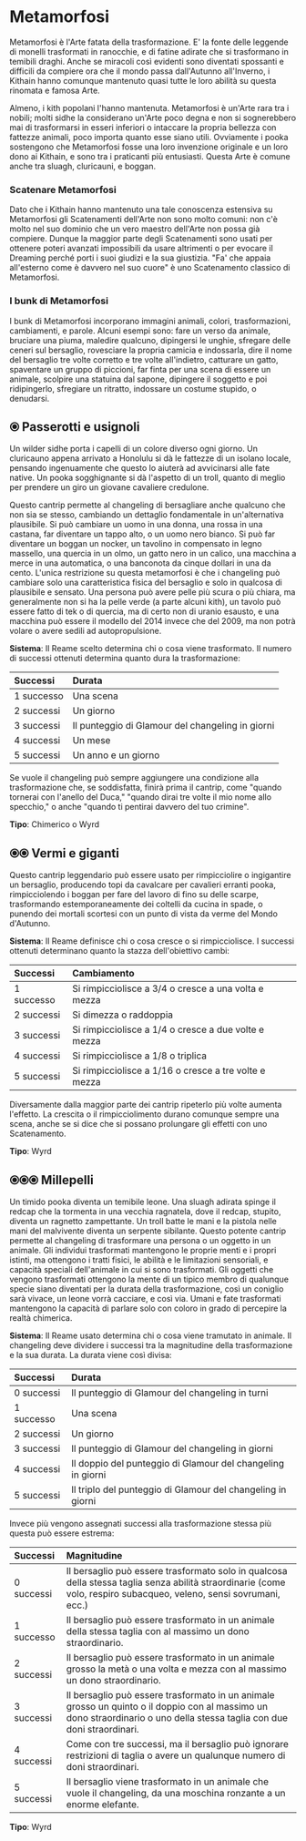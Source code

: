 # Metamorfosi

Metamorfosi è l'Arte fatata della trasformazione. E' la fonte delle leggende di monelli trasformati in ranocchie, e di fatine adirate che si trasformano in temibili draghi. Anche se miracoli così evidenti sono diventati spossanti e difficili da compiere ora che il mondo passa dall'Autunno all'Inverno, i Kithain hanno comunque mantenuto quasi tutte le loro abilità su questa rinomata e famosa Arte.  

Almeno, i kith popolani l'hanno mantenuta. Metamorfosi è un'Arte rara tra i nobili; molti sidhe la considerano un'Arte poco degna e non si sognerebbero mai di trasformarsi in esseri inferiori o intaccare la propria bellezza con fattezze animali, poco importa quanto esse siano utili. Ovviamente i pooka sostengono che Metamorfosi fosse una loro invenzione originale e un loro dono ai Kithain, e sono tra i praticanti più entusiasti. Questa Arte è comune anche tra sluagh, cluricauni, e boggan.  

### Scatenare Metamorfosi

Dato che i Kithain hanno mantenuto una tale conoscenza estensiva su Metamorfosi gli Scatenamenti dell'Arte non sono molto comuni: non c'è molto nel suo dominio che un vero maestro dell'Arte non possa già compiere. Dunque la maggior parte degli Scatenamenti sono usati per ottenere poteri avanzati impossibili da usare altrimenti o per evocare il Dreaming perché porti i suoi giudizi e la sua giustizia. "Fa' che appaia all'esterno come è davvero nel suo cuore" è uno Scatenamento classico di Metamorfosi.  

### I bunk di Metamorfosi

I bunk di Metamorfosi incorporano immagini animali, colori, trasformazioni, cambiamenti, e parole. Alcuni esempi sono: fare un verso da animale, bruciare una piuma, maledire qualcuno, dipingersi le unghie, sfregare delle ceneri sul bersaglio, rovesciare la propria camicia e indossarla, dire il nome del bersaglio tre volte corretto e tre volte all'indietro, catturare un gatto, spaventare un gruppo di piccioni, far finta per una scena di essere un animale, scolpire una statuina dal sapone, dipingere il soggetto e poi ridipingerlo, sfregiare un ritratto, indossare un costume stupido, o denudarsi.  

## ⦿ Passerotti e usignoli

Un wilder sidhe porta i capelli  di un colore diverso ogni giorno. Un cluricauno appena arrivato a Honolulu si dà le fattezze di un isolano locale, pensando ingenuamente che questo lo aiuterà ad avvicinarsi alle fate native. Un pooka sogghignante si dà l'aspetto di un troll, quanto di meglio per prendere un giro un giovane cavaliere credulone.  

Questo cantrip permette al changeling di bersagliare anche qualcuno che non sia se stesso, cambiando un dettaglio fondamentale in un'alternativa plausibile. Si può cambiare un uomo in una donna, una rossa in una castana, far diventare un tappo alto, o un uomo nero bianco. Si può far diventare un boggan un nocker, un tavolino in compensato in legno massello, una quercia in un olmo, un gatto nero in un calico, una macchina a merce in una automatica, o una banconota da cinque dollari in una da cento. L'unica restrizione su questa metamorfosi è che i changeling può cambiare solo una caratteristica fisica del bersaglio e solo in qualcosa di plausibile e sensato. Una persona può avere pelle più scura o più chiara, ma generalmente non si ha la pelle verde (a parte alcuni kith), un tavolo può essere fatto di tek o di quercia, ma di certo non di uranio esausto, e una macchina può essere il modello del 2014 invece che del 2009, ma non potrà volare o avere sedili ad autopropulsione.  

**Sistema**: Il Reame scelto determina chi o cosa viene trasformato. Il numero di successi ottenuti determina quanto dura la trasformazione:  

| Successi   | Durata                                           |
|:-----------|:-------------------------------------------------|
| 1 successo | Una scena                                        |
| 2 successi | Un giorno                                        |
| 3 successi | Il punteggio di Glamour del changeling in giorni |
| 4 successi | Un mese                                          |
| 5 successi | Un anno e un giorno                              |  

Se vuole il changeling può sempre aggiungere una condizione alla trasformazione che, se soddisfatta, finirà prima il cantrip, come "quando tornerai con l'anello del Duca," "quando dirai tre volte il mio nome allo specchio," o anche "quando ti pentirai davvero del tuo crimine".  

**Tipo**: Chimerico o Wyrd  

## ⦿⦿ Vermi e giganti

Questo cantrip leggendario può essere usato per rimpicciolire o ingigantire un bersaglio, producendo topi da cavalcare per cavalieri erranti pooka, rimpicciolendo i boggan per fare del lavoro di fino su delle scarpe, trasformando estemporaneamente dei coltelli da cucina in spade, o punendo dei mortali scortesi con un punto di vista da verme del Mondo d'Autunno.  

**Sistema**: Il Reame definisce chi o cosa cresce o si rimpicciolisce. I successi ottenuti determinano quanto la stazza dell'obiettivo cambi:  

| Successi   | Cambiamento                                           |
|:-----------|:------------------------------------------------------|
| 1 successo | Si rimpicciolisce a 3/4 o cresce a una volta e mezza  |
| 2 successi | Si dimezza o raddoppia                                |
| 3 successi | Si rimpicciolisce a 1/4 o cresce a due volte e mezza  |
| 4 successi | Si rimpicciolisce a 1/8 o triplica                    |
| 5 successi | Si rimpicciolisce a 1/16 o cresce a tre volte e mezza |   

Diversamente dalla maggior parte dei cantrip ripeterlo più volte aumenta l'effetto. La crescita o il rimpicciolimento durano comunque sempre una scena, anche se si dice che si possano prolungare gli effetti con uno Scatenamento.  

**Tipo**: Wyrd

## ⦿⦿⦿ Millepelli

Un timido pooka diventa un temibile leone. Una sluagh adirata spinge il redcap che la tormenta in una vecchia ragnatela, dove il redcap, stupito, diventa un ragnetto zampettante. Un troll batte le mani e la pistola nelle mani del malvivente diventa un serpente sibilante. Questo potente cantrip permette al changeling di trasformare una persona o un oggetto in un animale. Gli individui trasformati mantengono le proprie menti e i propri istinti, ma ottengono i tratti fisici, le abilità e le limitazioni sensoriali, e capacità speciali dell'animale in cui si sono trasformati. Gli oggetti che vengono trasformati ottengono la mente di un tipico membro di qualunque specie siano diventati per la durata della trasformazione, così un coniglio sarà vivace, un leone vorrà cacciare, e così via. Umani e fate trasformati mantengono la capacità di parlare solo con coloro in grado di percepire la realtà chimerica.  

**Sistema**: Il Reame usato determina chi o cosa viene tramutato in animale. Il changeling deve dividere i successi tra la magnitudine della trasformazione e la sua durata. La durata viene così divisa:  

| Successi   | Durata                                                      |
|:-----------|:------------------------------------------------------------|
| 0 successi | Il punteggio di Glamour del changeling in turni             |
| 1 successo | Una scena                                                   |
| 2 successi | Un giorno                                                   |
| 3 successi | Il punteggio di Glamour del changeling in giorni            |
| 4 successi | Il doppio del punteggio di Glamour del changeling in giorni |
| 5 successi | Il triplo del punteggio di Glamour del changeling in giorni |  

Invece più vengono assegnati successi alla trasformazione stessa più questa può essere estrema:  

| Successi   | Magnitudine                                                                                                                                                              |
|:-----------|:-------------------------------------------------------------------------------------------------------------------------------------------------------------------------|
| 0 successi | Il bersaglio può essere trasformato solo in qualcosa della stessa taglia senza abilità straordinarie (come volo, respiro subacqueo, veleno, sensi sovrumani, ecc.)       |
| 1 successo | Il bersaglio può essere trasformato in un animale della stessa taglia con al massimo un dono straordinario.                                                              |
| 2 successi | Il bersaglio può essere trasformato in un animale grosso la metà o una volta e mezza con al massimo un dono straordinario.                                               |
| 3 successi | Il bersaglio può essere trasformato in un animale grosso un quinto o il doppio con al massimo un dono straordinario o uno della stessa taglia con due doni straordinari. |
| 4 successi | Come con tre successi, ma il bersaglio può ignorare restrizioni di taglia o avere un qualunque numero di doni straordinari.                                              |
| 5 successi | Il bersaglio viene trasformato in un animale che vuole il changeling, da una moschina ronzante a un enorme elefante.                                                     |   

**Tipo**: Wyrd